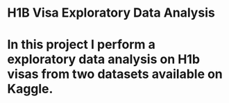 # H1B Visa Exploratory Data Analysis

# In this project I perform a exploratory data analysis on H1b visas from two datasets available on Kaggle.